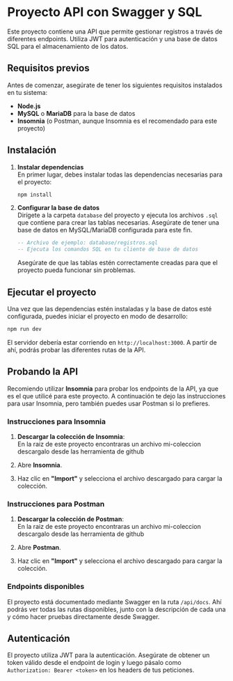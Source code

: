 
# Proyecto API con Swagger y SQL

Este proyecto contiene una API que permite gestionar registros a través de diferentes endpoints. Utiliza JWT para autenticación y una base de datos SQL para el almacenamiento de los datos.

## Requisitos previos

Antes de comenzar, asegúrate de tener los siguientes requisitos instalados en tu sistema:

- **Node.js** 
- **MySQL** o **MariaDB** para la base de datos
- **Insomnia** (o Postman, aunque Insomnia es el recomendado para este proyecto)

## Instalación

1. **Instalar dependencias**  
   En primer lugar, debes instalar todas las dependencias necesarias para el proyecto:

   ```bash
   npm install
   ```

2. **Configurar la base de datos**  
   Dirígete a la carpeta `database` del proyecto y ejecuta los archivos `.sql` que contiene para crear las tablas necesarias. Asegúrate de tener una base de datos en MySQL/MariaDB configurada para este fin.

   ```sql
   -- Archivo de ejemplo: database/registros.sql
   -- Ejecuta los comandos SQL en tu cliente de base de datos
   ```

   Asegúrate de que las tablas estén correctamente creadas para que el proyecto pueda funcionar sin problemas.

## Ejecutar el proyecto

Una vez que las dependencias estén instaladas y la base de datos esté configurada, puedes iniciar el proyecto en modo de desarrollo:

```bash
npm run dev
```

El servidor debería estar corriendo en `http://localhost:3000`. A partir de ahí, podrás probar las diferentes rutas de la API.

## Probando la API

Recomiendo utilizar **Insomnia** para probar los endpoints de la API, ya que es el que utilicé para este proyecto. A continuación te dejo las instrucciones para usar Insomnia, pero también puedes usar Postman si lo prefieres.

### Instrucciones para Insomnia

1. **Descargar la colección de Insomnia**:  
   En la raiz de este proyecto encontraras un archivo mi-coleccion descargalo desde las herramienta de github

2. Abre **Insomnia**.
3. Haz clic en **"Import"** y selecciona el archivo descargado para cargar la colección.

### Instrucciones para Postman

1. **Descargar la colección de Postman**:  
   En la raiz de este proyecto encontraras un archivo mi-coleccion descargalo desde las herramienta de github

2. Abre **Postman**.
3. Haz clic en **"Import"** y selecciona el archivo descargado para cargar la colección.

### Endpoints disponibles

El proyecto está documentado mediante Swagger en la ruta `/api/docs`. Ahí podrás ver todas las rutas disponibles, junto con la descripción de cada una y cómo hacer pruebas directamente desde Swagger.

## Autenticación

El proyecto utiliza JWT para la autenticación. Asegúrate de obtener un token válido desde el endpoint de login y luego pásalo como `Authorization: Bearer <token>` en los headers de tus peticiones.
